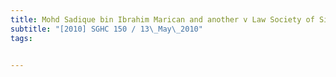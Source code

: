 ```yaml
---
title: Mohd Sadique bin Ibrahim Marican and another v Law Society of Singapore 
subtitle: "[2010] SGHC 150 / 13\_May\_2010"
tags:


---
```



